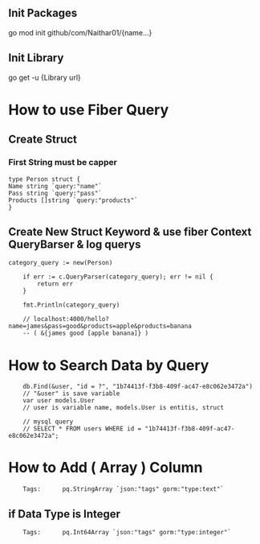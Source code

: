 ## Init Packages

go mod init github/com/Naithar01/{name...}

## Init Library

go get -u {Library url}

# How to use Fiber Query

## Create Struct

### First String must be capper

```
type Person struct {
Name string `query:"name"`
Pass string `query:"pass"`
Products []string `query:"products"`
}
```

## Create New Struct Keyword & use fiber Context QueryBarser & log querys

```
category_query := new(Person)

	if err := c.QueryParser(category_query); err != nil {
		return err
	}

	fmt.Println(category_query)

    // localhost:4000/hello?name=james&pass=good&products=apple&products=banana
    -- ( &{james good [apple banana]} )
```

# How to Search Data by Query

```
	db.Find(&user, "id = ?", "1b74413f-f3b8-409f-ac47-e8c062e3472a")
	// "&user" is save variable
	var user models.User
	// user is variable name, models.User is entitis, struct

	// mysql query
	// SELECT * FROM users WHERE id = "1b74413f-f3b8-409f-ac47-e8c062e3472a";

```

# How to Add ( Array ) Column

```
	Tags:      pq.StringArray `json:"tags" gorm:"type:text"`
```

## if Data Type is Integer

```
	Tags:      pq.Int64Array `json:"tags" gorm:"type:integer"`
```
